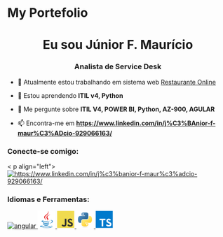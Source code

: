 # My Portefolio

<h1 align="center">Eu sou Júnior F. Maurício</h1>
<h3 align="center">Analista de Service Desk</h3>

- 🔭 Atualmente estou trabalhando em sistema web [Restaurante Online](https://igildadomingos.cpimperial.com)

- 🌱 Estou aprendendo **ITIL v4, Python**

- 💬 Me pergunte sobre **ITIL V4, POWER BI, Python, AZ-900, AGULAR**

- 📫 Encontra-me em **https://www.linkedin.com/in/j%C3%BAnior-f-maur%C3%ADcio-929066163/**

<h3 align="left">Conecte-se comigo:</h3><
p align="left">
<a href="https://linkedin.com/in/https://www.linkedin.com/in/j%c3%banior-f-maur%c3%adcio-929066163/" target="blank"><img align="center" src=" https://raw.githubusercontent.com/rahuldkjain/github-profile-readme-generator/master/src/images/icons/Social/linked-in-alt.svg" alt="https://www.linkedin.com/in/j%c3%banior-f-maur%c3%adcio-929066163/" height="30" width="40" /></a>
</p>

<h3 align="left">Idiomas e Ferramentas:</h3>
<p align="left"> <a href="https://angular.io" target="_blank" rel="noreferrer"> <img src="https://angular.io/assets/images/logos/angular/angular.svg" alt="angular" width="40" height="40"/> </a> <a href="https://www.java.com" target="_blank" rel="noreferrer"> <img src="https://raw.githubusercontent.com/devicons/devicon/master/icons/java/java-original.svg" alt="java" width="40" height="40"/> </a> <a href="https://developer.mozilla.org/en-US/docs/Web/JavaScript" target="_blank" rel="noreferrer"> <img src="https://raw.githubusercontent.com/devicons/devicon/master/icons/javascript/javascript-original.svg" alt="javascript" width="40" height="40"/> </a> <a href="https://www.python.org" target="_blank" rel="noreferrer"> <img src="https://raw.githubusercontent.com/devicons/devicon/master/icons/python/python-original.svg" alt="python" width="40" height="40"/> </a> <a href="https://www.typescriptlang.org/" target="_blank" rel="noreferrer"> <img src="https://raw.githubusercontent.com/devicons/devicon/master/icons/typescript/typescript-original.svg" alt="typescript" width="40" height="40"/> </a> </p>

<!-- <h3 align="left">Support:</h3>
<p><a href="https://www.buymeacoffee.com/Fredmauricio"> <img align="left" src="https://cdn.buymeacoffee.com/buttons/v2/default-yellow.png" height="50" width="210" alt="Fredmauricio" /></a><a href="https://ko-fi.com/Fredmauricio"> <img align="left" src="https://cdn.ko-fi.com/cdn/kofi3.png?v=3" height="50" width="210" alt="Fredmauricio" /></a></p><br><br>

<p><img align="center" src="https://github-readme-stats.vercel.app/api/top-langs?username=fredmauricio&show_icons=true&locale=en&layout=compact" alt="fredmauricio" /></p> --!>

